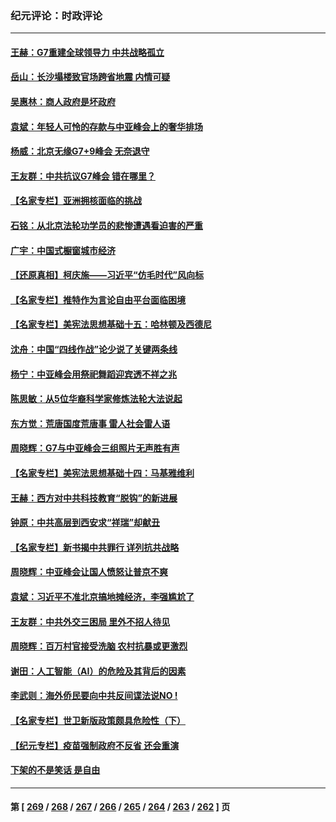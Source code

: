 ### 纪元评论：时政评论
---
#### [王赫：G7重建全球领导力 中共战略孤立](../../pages/nsc1025/n14002330.md) 
#### [岳山：长沙塌楼致官场跨省地震 内情可疑](../../pages/nsc1025/n14002193.md) 
#### [吴惠林：商人政府是坏政府](../../pages/nsc1025/n14002461.md) 
#### [袁斌：年轻人可怜的存款与中亚峰会上的奢华排场](../../pages/nsc1025/n14002361.md) 
#### [杨威：北京无缘G7+9峰会 无奈退守](../../pages/nsc1025/n14002147.md) 
#### [王友群：中共抗议G7峰会 错在哪里？](../../pages/nsc1025/n14002058.md) 
#### [【名家专栏】亚洲拥核面临的挑战](../../pages/nsc1025/n14000325.md) 
#### [石铭：从北京法轮功学员的悲惨遭遇看迫害的严重](../../pages/nsc1025/n14002160.md) 
#### [广宇：中国式橱窗城市经济](../../pages/nsc1025/n14002114.md) 
#### [【还原真相】柯庆施——习近平“仿毛时代”风向标](../../pages/nsc1025/n14001872.md) 
#### [【名家专栏】推特作为言论自由平台面临困境](../../pages/nsc1025/n14001885.md) 
#### [【名家专栏】美宪法思想基础十五：哈林顿及西德尼](../../pages/nsc1025/n14000924.md) 
#### [沈舟：中国“四线作战”论少说了关键两条线](../../pages/nsc1025/n14001366.md) 
#### [杨宁：中亚峰会用祭祀舞蹈迎宾透不祥之兆](../../pages/nsc1025/n14001378.md) 
#### [陈思敏：从5位华裔科学家修炼法轮大法说起](../../pages/nsc1025/n14001182.md) 
#### [东方觉：荒唐国度荒唐事 雷人社会雷人语](../../pages/nsc1025/n14001146.md) 
#### [周晓辉：G7与中亚峰会三组照片无声胜有声](../../pages/nsc1025/n14001032.md) 
#### [【名家专栏】美宪法思想基础十四：马基雅维利](../../pages/nsc1025/n14000332.md) 
#### [王赫：西方对中共科技教育“脱钩”的新进展](../../pages/nsc1025/n14000724.md) 
#### [钟原：中共高层到西安求“祥瑞”却献丑](../../pages/nsc1025/n14000644.md) 
#### [【名家专栏】新书揭中共罪行 详列抗共战略](../../pages/nsc1025/n13999655.md) 
#### [周晓辉：中亚峰会让国人愤怒让普京不爽](../../pages/nsc1025/n14000493.md) 
#### [袁斌：习近平不准北京搞地摊经济，李强尴尬了](../../pages/nsc1025/n14000291.md) 
#### [王友群：中共外交三困局 里外不招人待见](../../pages/nsc1025/n13999728.md) 
#### [周晓辉：百万村官接受洗脑 农村抗暴或更激烈](../../pages/nsc1025/n13999859.md) 
#### [谢田：人工智能（AI）的危险及其背后的因素](../../pages/nsc1025/n13999983.md) 
#### [李武则：海外侨民要向中共反间谍法说NO !](../../pages/nsc1025/n13999967.md) 
#### [【名家专栏】世卫新版政策颇具危险性（下）](../../pages/nsc1025/n13996714.md) 
#### [【纪元专栏】疫苗强制政府不反省 还会重演](../../pages/nsc1025/n13999798.md) 
#### [下架的不是笑话 是自由](../../pages/nsc1025/n13999772.md) 

---
#### 第 [ [269](./269.md) / [268](./268.md) / [267](./267.md) / [266](./266.md) / [265](./265.md) / [264](./264.md) / [263](./263.md) / [262](./262.md) ] 页
